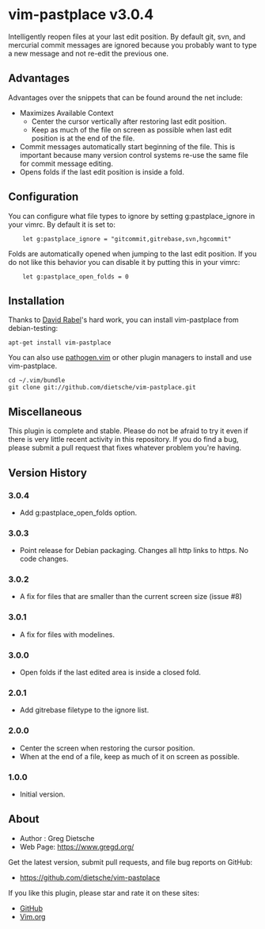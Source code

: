 # vim-pastplace v3.0.4

Intelligently reopen files at your last edit position. By default git,
svn, and mercurial commit messages are ignored because you
probably want to type a new message and not re-edit the previous
one.
## Advantages
Advantages over the snippets that can be found around the net include:
* Maximizes Available Context
    - Center the cursor vertically after restoring last edit position.
    - Keep as much of the file on screen as possible when last edit position is at the end of the file.
* Commit messages automatically start beginning of the file. This is important because many version control systems re-use the same file for commit message editing.
* Opens folds if the last edit position is inside a fold.

## Configuration
You can configure what file types to ignore by setting
g:pastplace_ignore in your vimrc. By default it is set to:

        let g:pastplace_ignore = "gitcommit,gitrebase,svn,hgcommit"

Folds are automatically opened when jumping to the last edit position. If you
do not like this behavior you can disable it by putting this in your vimrc:

        let g:pastplace_open_folds = 0


## Installation
Thanks to [David Rabel](https://github.com/NoreSoft)'s hard work, you can install vim-pastplace from debian-testing:

    apt-get install vim-pastplace
    
You can also use [pathogen.vim](https://github.com/tpope/vim-pathogen) or other plugin managers to install and use vim-pastplace.

    cd ~/.vim/bundle
    git clone git://github.com/dietsche/vim-pastplace.git

## Miscellaneous
This plugin is complete and stable. Please do not be afraid to try it even
if there is very little recent activity in this repository. If you do find
a bug, please submit a pull request that fixes whatever problem you're having.

## Version History

### 3.0.4
- Add g:pastplace_open_folds option.

### 3.0.3
- Point release for Debian packaging. Changes all http links to https. No code changes.

### 3.0.2
- A fix for files that are smaller than the current screen size (issue #8)

### 3.0.1
- A fix for files with modelines.

### 3.0.0

- Open folds if the last edited area is inside a closed fold.

### 2.0.1

- Add gitrebase filetype to the ignore list.

### 2.0.0

- Center the screen when restoring the cursor position.
- When at the end of a file, keep as much of it on screen as possible.

### 1.0.0

- Initial version.

## About

- Author  :  Greg Dietsche
- Web Page: https://www.gregd.org/

Get the latest version, submit pull requests, and file bug reports
on GitHub:
- https://github.com/dietsche/vim-pastplace

If you like this plugin, please star and rate it on these sites:

- [GitHub](https://github.com/dietsche/vim-pastplace)
- [Vim.org](http://www.vim.org/scripts/script.php?script_id=5090)
